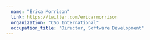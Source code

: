```yaml
---
  name: "Erica Morrison"
  link: https://twitter.com/ericarmorrison
  organization: "CSG International"
  occupation_title: "Director, Software Development"
---
```

